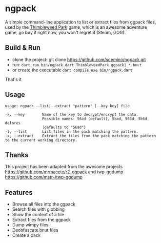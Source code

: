 # ngpack
A simple command-line application to list or extract files from ggpack files, used by the [Thimbleweed Park](https://thimbleweedpark.com) game, which is an awesome adventure game, go buy it right now, you won't regret it (Steam, GOG).

## Build & Run

* clone the project: git clone https://github.com/scemino/ngpack.git
* run: `dart run bin/ngpack.dart ThimbleweedPark.ggpack1 *.bnut`
* or  create the executable `dart compile exe bin/ngpack.dart`

That's it

## Usage
```
usage: ngpack --list|--extract "pattern" [--key key] file

-k, --key        Name of the key to decrypt/encrypt the data.
                 Possible names: 56ad (default), 5bad, 566d, 5b6d, delores
                 (defaults to "56ad")
-l, --list       List files in the pack matching the pattern.
-x, --extract    Extract the files from the pack matching the pattern to the current working directory.
```
## Thanks
This project has been adapted from the awesome projects https://github.com/mrmacete/r2-ggpack and twp-ggdump https://github.com/mstr-/twp-ggdump

## Features
* Browse all files into the ggpack
* Search files with globbing
* Show the content of a file
* Extract files from the ggpack
* Dump wimpy files
* Deobfuscate bnut files
* Create a pack